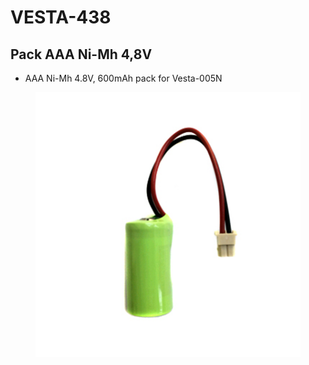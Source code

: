 # VESTA-438

## Pack AAA Ni-Mh 4,8V

* AAA Ni-Mh 4.8V, 600mAh pack for Vesta-005N

<figure><img src=".gitbook/assets/image (6) (1).png" alt=""><figcaption></figcaption></figure>
